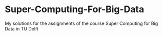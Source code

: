 # Super-Computing-For-Big-Data
My solutions for the assignments of the course Super Computing for Big Data in TU Delft

